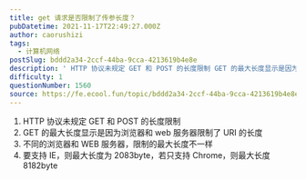 ```yaml
---
title: get 请求是否限制了传参长度？
pubDatetime: 2021-11-17T22:49:27.000Z
author: caorushizi
tags:
  - 计算机网络
postSlug: bddd2a34-2ccf-44ba-9cca-4213619b4e8e
description: ' HTTP 协议未规定 GET 和 POST 的长度限制 GET 的最大长度显示是因为浏览器和 web 服务器限制了 URI 的长度 不同的浏览器和 WEB 服务器，限制的最大长度不一样 要支持 IE，则最大长度为 2083byte，若只支持 Chrome，则最大长度 8182byte '
difficulty: 1
questionNumber: 1560
source: https://fe.ecool.fun/topic/bddd2a34-2ccf-44ba-9cca-4213619b4e8e
---
```


1. HTTP 协议未规定 GET 和 POST 的长度限制
2. GET 的最大长度显示是因为浏览器和 web 服务器限制了 URI 的长度
3. 不同的浏览器和 WEB 服务器，限制的最大长度不一样
4. 要支持 IE，则最大长度为 2083byte，若只支持 Chrome，则最大长度 8182byte

